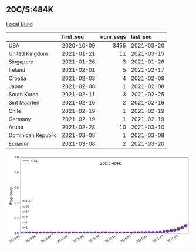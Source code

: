 

## 20C/S:484K
[Focal Build](https://nextstrain.org/groups/neherlab/ncov/20C.S.484K?c=gt-S_484)

|                    | first_seq   |   num_seqs | last_seq   |
|:-------------------|:------------|-----------:|:-----------|
| USA                | 2020-10-09  |       3455 | 2021-03-20 |
| United Kingdom     | 2021-01-21  |         11 | 2021-03-15 |
| Singapore          | 2021-01-26  |          3 | 2021-01-26 |
| Ireland            | 2021-02-01  |          5 | 2021-02-17 |
| Croatia            | 2021-02-03  |          4 | 2021-02-09 |
| Japan              | 2021-02-08  |          1 | 2021-02-08 |
| South Korea        | 2021-02-11  |          3 | 2021-02-25 |
| Sint Maarten       | 2021-02-16  |          2 | 2021-02-16 |
| Chile              | 2021-02-19  |          1 | 2021-02-19 |
| Germany            | 2021-02-19  |          1 | 2021-02-19 |
| Aruba              | 2021-02-28  |         10 | 2021-03-10 |
| Dominican Republic | 2021-03-08  |          1 | 2021-03-08 |
| Ecuador            | 2021-03-08  |          2 | 2021-03-20 |

![Overall trends 20C.S.484K](/overall_trends_figures/overall_trends_20C.S.484K.png)
